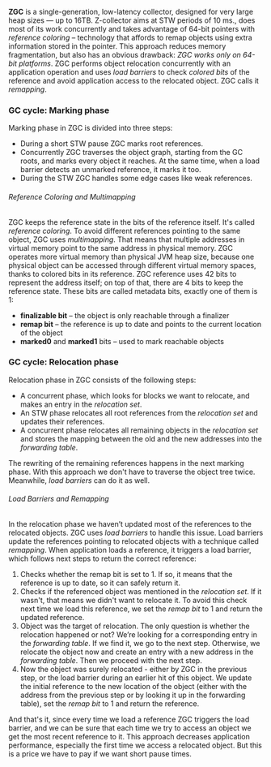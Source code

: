 **ZGC** is a single-generation, low-latency collector, designed for very large heap sizes — up to 16TB. Z-collector aims at STW periods of 10 ms., does most of its work concurrently and takes advantage of 64-bit pointers with *reference coloring* – technology that affords to remap objects using extra information stored in the pointer. This approach reduces memory fragmentation, but also has an obvious drawback: *ZGC works only on 64-bit platforms*. ZGC performs object relocation concurrently with an application operation and uses *load barriers* to check *colored bits* of the reference and avoid application access to the relocated object. ZGC calls it *remapping*.

### GC cycle: Marking phase

Marking phase in ZGC is divided into three steps:

- During a short STW pause ZGC marks root references.
- Concurrently ZGC traverses the object graph, starting from the GC roots, and marks every object it reaches. At the same time, when a load barrier detects an unmarked reference, it marks it too.
- During the STW ZGC handles some edge cases like weak references.
###### Reference Coloring and Multimapping

ZGC keeps the reference state in the bits of the reference itself. It's called *reference coloring*. To avoid different references pointing to the same object, ZGC uses *multimapping*. That means that multiple addresses in virtual memory point to the same address in physical memory. ZGC operates more virtual memory than physical JVM heap size, because one physical object can be accessed through different virtual memory spaces, thanks to colored bits in its reference. ZGC reference uses 42 bits to represent the address itself; on top of that, there are 4 bits to keep the reference state. These bits are called metadata bits, exactly one of them is 1:

- **finalizable bit** – the object is only reachable through a finalizer
- **remap bit** – the reference is up to date and points to the current location of the object
- **marked0** and **marked1** bits – used to mark reachable objects

### GC cycle: Relocation phase

Relocation phase in ZGC consists of the following steps:

- A concurrent phase, which looks for blocks we want to relocate, and makes an entry in the *relocation set*.
- An STW phase relocates all root references from the *relocation set* and updates their references.
- A concurrent phase relocates all remaining objects in the *relocation set* and stores the mapping between the old and the new addresses into the *forwarding table*.

The rewriting of the remaining references happens in the next marking phase. With this approach we don't have to traverse the object tree twice. Meanwhile, *load barriers* can do it as well.
###### Load Barriers and Remapping

In the relocation phase we haven’t updated most of the references to the relocated objects. ZGC uses *load barriers* to handle this issue. Load barriers update the references pointing to relocated objects with a technique called *remapping*. When application loads a reference, it triggers a load barrier, which follows next steps to return the correct reference:

1. Checks whether the remap bit is set to 1. If so, it means that the reference is up to date, so it can safely return it.
2. Checks if the referenced object was mentioned in the *relocation set*. If it wasn't, that means we didn't want to relocate it. To avoid this check next time we load this reference, we set the *remap bit* to 1 and return the updated reference.
3. Object was the target of relocation. The only question is whether the relocation happened or not? We’re looking for a corresponding entry in the *forwarding table*. If we find it, we go to the next step. Otherwise, we relocate the object now and create an entry with a new address in the *forwarding table*. Then we proceed with the next step.
4. Now the object was surely relocated - either by ZGC in the previous step, or the load barrier during an earlier hit of this object. We update the initial reference to the new location of the object (either with the address from the previous step or by looking it up in the forwarding table), set the *remap bit* to 1 and return the reference.

And that's it, since every time we load a reference ZGC triggers the load barrier, and we can be sure that each time we try to access an object we get the most recent reference to it. This approach decreases application performance, especially the first time we access a relocated object. But this is a price we have to pay if we want short pause times.
